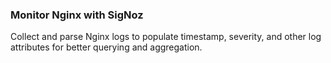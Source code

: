 ### Monitor Nginx with SigNoz

Collect and parse Nginx logs to populate timestamp, severity, and other log attributes for better querying and aggregation.
